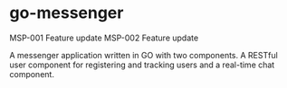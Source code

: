 # go-messenger



MSP-001 Feature update
MSP-002 Feature update

A messenger application written in GO with two components. A RESTful user component for registering and tracking users and a real-time chat component.
